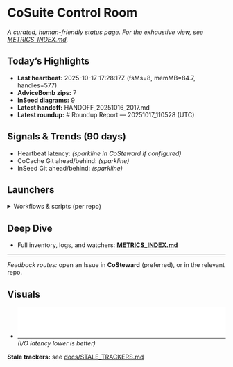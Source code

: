 # CoSuite Control Room

_A curated, human-friendly status page. For the exhaustive view, see [METRICS_INDEX.md](METRICS_INDEX.md)._

## Today’s Highlights

- **Last heartbeat:** 2025-10-17 17:28:17Z (fsMs=8, memMB=84.7, handles=577)
- **AdviceBomb zips:** 7
- **InSeed diagrams:** 9
- **Latest handoff:** HANDOFF_20251016_2017.md
- **Latest roundup:** # Roundup Report — 20251017_110528 (UTC)

## Signals & Trends (90 days)

- Heartbeat latency: *(sparkline in CoSteward if configured)*
- CoCache Git ahead/behind: *(sparkline)*
- InSeed Git ahead/behind: *(sparkline)*

## Launchers
<details><summary>Workflows & scripts (per repo)</summary>

See the complete list in [METRICS_INDEX.md](METRICS_INDEX.md).

</details>

## Deep Dive
- Full inventory, logs, and watchers: **[METRICS_INDEX.md](METRICS_INDEX.md)**

---
_Feedback routes:_ open an Issue in **CoSteward** (preferred), or in the relevant repo.

## Visuals
- ![HB fsMs](assets/metrics/heartbeat.fsMs.svg)  *(I/O latency lower is better)*

**Stale trackers:** see [docs/STALE_TRACKERS.md](STALE_TRACKERS.md)

